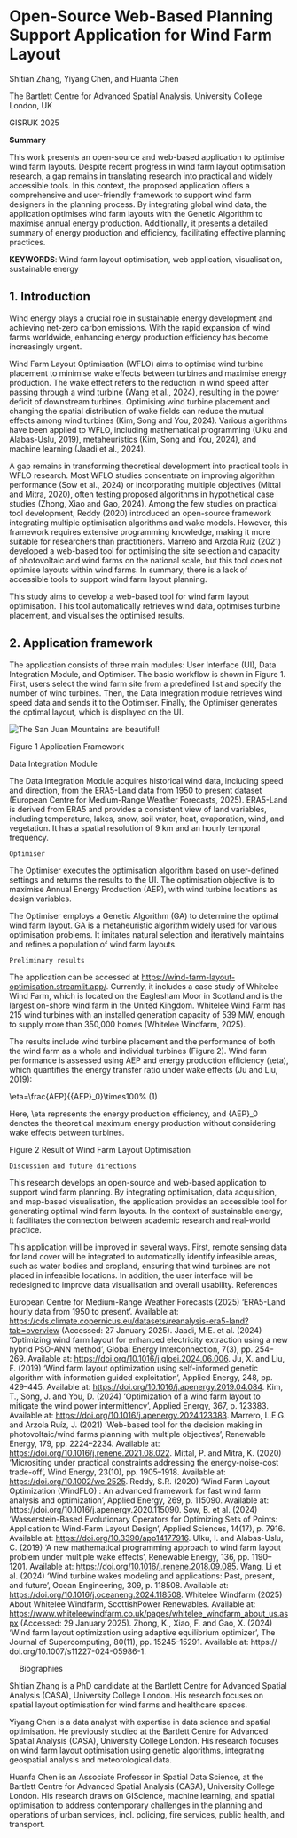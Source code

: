 # Open-Source Web-Based Planning Support Application for Wind Farm Layout

Shitian Zhang, Yiyang Chen, and Huanfa Chen

The Bartlett Centre for Advanced Spatial Analysis, University College London, UK

GISRUK 2025

**Summary**

This work presents an open-source and web-based application to optimise wind farm layouts. Despite recent progress in wind farm layout optimisation research, a gap remains in translating research into practical and widely accessible tools. In this context, the proposed application offers a comprehensive and user-friendly framework to support wind farm designers in the planning process. By integrating global wind data, the application optimises wind farm layouts with the Genetic Algorithm to maximise annual energy production. Additionally, it presents a detailed summary of energy production and efficiency, facilitating effective planning practices.

**KEYWORDS**: Wind farm layout optimisation, web application, visualisation, sustainable energy 

## 1. Introduction

Wind energy plays a crucial role in sustainable energy development and achieving net-zero carbon emissions. With the rapid expansion of wind farms worldwide, enhancing energy production efficiency has become increasingly urgent.

Wind Farm Layout Optimisation (WFLO) aims to optimise wind turbine placement to minimise wake effects between turbines and maximise energy production. The wake effect refers to the reduction in wind speed after passing through a wind turbine (Wang et al., 2024), resulting in the power deficit of downstream turbines. Optimising wind turbine placement and changing the spatial distribution of wake fields can reduce the mutual effects among wind turbines (Kim, Song and You, 2024). Various algorithms have been applied to WFLO, including mathematical programming (Ulku and Alabas-Uslu, 2019), metaheuristics (Kim, Song and You, 2024), and machine learning (Jaadi et al., 2024).

A gap remains in transforming theoretical development into practical tools in WFLO research. Most WFLO studies concentrate on improving algorithm performance (Sow et al., 2024) or incorporating multiple objectives (Mittal and Mitra, 2020), often testing proposed algorithms in hypothetical case studies (Zhong, Xiao and Gao, 2024). Among the few studies on practical tool development, Reddy (2020) introduced an open-source framework integrating multiple optimisation algorithms and wake models. However, this framework requires extensive programming knowledge, making it more suitable for researchers than practitioners. Marrero and Arzola Ruíz (2021) developed a web-based tool for optimising the site selection and capacity of photovoltaic and wind farms on the national scale, but this tool does not optimise layouts within wind farms. In summary, there is a lack of accessible tools to support wind farm layout planning.

This study aims to develop a web-based tool for wind farm layout optimisation. This tool automatically retrieves wind data, optimises turbine placement, and visualises the optimised results.

## 2. Application framework

The application consists of three main modules: User Interface (UI), Data Integration Module, and Optimiser. The basic workflow is shown in Figure 1. First, users select the wind farm site from a predefined list and specify the number of wind turbines. Then, the Data Integration module retrieves wind speed data and sends it to the Optimiser. Finally, the Optimiser generates the optimal layout, which is displayed on the UI.

 ![The San Juan Mountains are beautiful!](/assets/images/san-juan-mountains.jpg "San Juan Mountains")

Figure 1 Application Framework


Data Integration Module

The Data Integration Module acquires historical wind data, including speed and direction, from the ERA5-Land data from 1950 to present dataset (European Centre for Medium-Range Weather Forecasts, 2025). ERA5-Land is derived from ERA5 and provides a consistent view of land variables, including temperature, lakes, snow, soil water, heat, evaporation, wind, and vegetation. It has a spatial resolution of 9 km and an hourly temporal frequency.

	Optimiser

The Optimiser executes the optimisation algorithm based on user-defined settings and returns the results to the UI. The optimisation objective is to maximise Annual Energy Production (AEP), with wind turbine locations as design variables.

The Optimiser employs a Genetic Algorithm (GA) to determine the optimal wind farm layout. GA is a metaheuristic algorithm widely used for various optimisation problems. It imitates natural selection and iteratively maintains and refines a population of wind farm layouts.


	Preliminary results

The application can be accessed at https://wind-farm-layout-optimisation.streamlit.app/. Currently, it includes a case study of Whitelee Wind Farm, which is located on the Eaglesham Moor in Scotland and is the largest on-shore wind farm in the United Kingdom. Whitelee Wind Farm has 215 wind turbines with an installed generation capacity of 539 MW, enough to supply more than 350,000 homes (Whitelee Windfarm, 2025).

The results include wind turbine placement and the performance of both the wind farm as a whole and individual turbines (Figure 2). Wind farm performance is assessed using AEP and energy production efficiency (\eta), which quantifies the energy transfer ratio under wake effects (Ju and Liu, 2019):

\eta=\frac{AEP}{{AEP}_0}\times100%	(1)
	
Here, \eta represents the energy production efficiency, and {AEP}_0 denotes the theoretical maximum energy production without considering wake effects between turbines.


 

Figure 2 Result of Wind Farm Layout Optimisation


	Discussion and future directions

This research develops an open-source and web-based application to support wind farm planning. By integrating optimisation, data acquisition, and map-based visualisation, the application provides an accessible tool for generating optimal wind farm layouts. In the context of sustainable energy, it facilitates the connection between academic research and real-world practice.

This application will be improved in several ways. First, remote sensing data for land cover will be integrated to automatically identify infeasible areas, such as water bodies and cropland, ensuring that wind turbines are not placed in infeasible locations. In addition, the user interface will be redesigned to improve data visualisation and overall usability.
References

European Centre for Medium-Range Weather Forecasts (2025) ‘ERA5-Land hourly data from 1950 to present’. Available at: https://cds.climate.copernicus.eu/datasets/reanalysis-era5-land?tab=‌overview (Accessed: 27 January 2025).
Jaadi, M.E. et al. (2024) ‘Optimizing wind farm layout for enhanced electricity extraction using a new hybrid PSO-ANN method’, Global Energy Interconnection, 7(3), pp. 254–269. Available at: https://doi.org/10.1016/j.gloei.2024.06.006.
Ju, X. and Liu, F. (2019) ‘Wind farm layout optimization using self-informed genetic algorithm with information guided exploitation’, Applied Energy, 248, pp. 429–445. Available at: https://doi.org/‌10.1016/j.apenergy.2019.04.084.
Kim, T., Song, J. and You, D. (2024) ‘Optimization of a wind farm layout to mitigate the wind power intermittency’, Applied Energy, 367, p. 123383. Available at: https://doi.org/10.1016/j.apenergy.‌2024.123383.
Marrero, L.E.G. and Arzola Ruíz, J. (2021) ‘Web-based tool for the decision making in photovoltaic/wind farms planning with multiple objectives’, Renewable Energy, 179, pp. 2224–2234. Available at: https://doi.org/10.1016/j.renene.2021.08.022.
Mittal, P. and Mitra, K. (2020) ‘Micrositing under practical constraints addressing the energy-noise-cost trade-off’, Wind Energy, 23(10), pp. 1905–1918. Available at: https://doi.org/10.1002/we.2525.
Reddy, S.R. (2020) ‘Wind Farm Layout Optimization (WindFLO) : An advanced framework for fast wind farm analysis and optimization’, Applied Energy, 269, p. 115090. Available at: https://‌doi.org/10.1016/j.apenergy.2020.115090.
Sow, B. et al. (2024) ‘Wasserstein-Based Evolutionary Operators for Optimizing Sets of Points: Application to Wind-Farm Layout Design’, Applied Sciences, 14(17), p. 7916. Available at: https://doi.org/10.3390/app14177916.
Ulku, I. and Alabas-Uslu, C. (2019) ‘A new mathematical programming approach to wind farm layout problem under multiple wake effects’, Renewable Energy, 136, pp. 1190–1201. Available at: https://doi.org/10.1016/j.renene.2018.09.085.
Wang, Li et al. (2024) ‘Wind turbine wakes modeling and applications: Past, present, and future’, Ocean Engineering, 309, p. 118508. Available at: https://doi.org/10.1016/j.oceaneng.2024.118508.
Whitelee Windfarm (2025) About Whitelee Windfarm, ScottishPower Renewables. Available at: https://www.whiteleewindfarm.co.uk/pages/whitelee_windfarm_about_us.aspx (Accessed: 29 January 2025).
Zhong, K., Xiao, F. and Gao, X. (2024) ‘Wind farm layout optimization using adaptive equilibrium optimizer’, The Journal of Supercomputing, 80(11), pp. 15245–15291. Available at: https://‌doi.org/10.1007/s11227-024-05986-1.

 
Biographies

Shitian Zhang is a PhD candidate at the Bartlett Centre for Advanced Spatial Analysis (CASA), University College London. His research focuses on spatial layout optimisation for wind farms and healthcare spaces.

Yiyang Chen is a data analyst with expertise in data science and spatial optimisation. He previously studied at the Bartlett Centre for Advanced Spatial Analysis (CASA), University College London. His research focuses on wind farm layout optimisation using genetic algorithms, integrating geospatial analysis and meteorological data.
  
Huanfa Chen is an Associate Professor in Spatial Data Science, at the Bartlett Centre for Advanced Spatial Analysis (CASA), University College London. His research draws on GIScience, machine learning, and spatial optimisation to address contemporary challenges in the planning and operations of urban services, incl. policing, fire services, public health, and transport.
